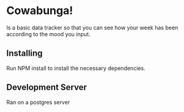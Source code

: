 # Cowabunga!
  Is a basic data tracker so that you can see how your week has been according to the mood you input.

## Installing
  Run NPM install to install the necessary dependencies.

## Development Server
  Ran on a postgres server

<!-- fill out read me(done)
fix form prevent default(done)
fix username results(done)
fix indenting problems(done)
fix results page!!!! -->
